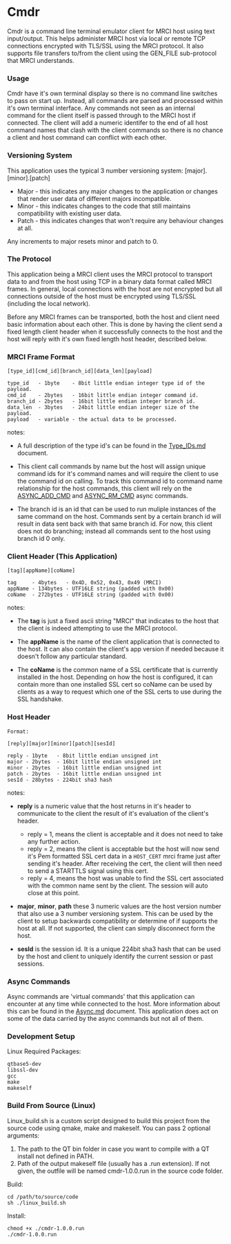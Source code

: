 # Cmdr #

Cmdr is a command line terminal emulator client for MRCI host using text input/output. This helps administer MRCI host via local or remote TCP connections encrypted with TLS/SSL using the MRCI protocol. It also supports file transfers to/from the client using the GEN_FILE sub-protocol that MRCI understands.

### Usage ###

Cmdr have it's own terminal display so there is no command line switches to pass on start up. Instead, all commands are parsed and processed within it's own terminal interface. Any commands not seen as an internal command for the client itself is passed through to the MRCI host if connected. The client will add a numeric identifer to the end of all host command names that clash with the client commands so there is no chance a client and host command can conflict with each other.  

### Versioning System ###

This application uses the typical 3 number versioning system: [major].[minor].[patch]

* Major - this indicates any major changes to the application or changes that render user data of different majors incompatible.
* Minor - this indicates changes to the code that still maintains compatibility with existing user data.
* Patch - this indicates changes that won't require any behaviour changes at all.

Any increments to major resets minor and patch to 0.

### The Protocol ###

This application being a MRCI client uses the MRCI protocol to transport data to and from the host using TCP in a binary data format called MRCI frames. In general, local connections with the host are not encrypted but all connections outside of the host must be encrypted using TLS/SSL (including the local network).

Before any MRCI frames can be transported, both the host and client need basic information about each other. This is done by having the client send a fixed length client header when it successfully connects to the host and the host will reply with it's own fixed length host header, described below.

### MRCI Frame Format ###

```
[type_id][cmd_id][branch_id][data_len][payload]

type_id   - 1byte    - 8bit little endian integer type id of the payload.
cmd_id    - 2bytes   - 16bit little endian integer command id.
branch_id - 2bytes   - 16bit little endian integer branch id.
data_len  - 3bytes   - 24bit little endian integer size of the payload.
payload   - variable - the actual data to be processed.
```

notes:

* A full description of the type id's can be found in the [Type_IDs.md](type_ids.md) document.

* This client call commands by name but the host will assign unique command ids for it's command names and will require the client to use the command id on calling. To track this command id to command name relationship for the host commands, this client will rely on the [ASYNC_ADD_CMD](async.md) and [ASYNC_RM_CMD](async.md) async commands.

* The branch id is an id that can be used to run muliple instances of the same command on the host. Commands sent by a certain branch id will result in data sent back with that same branch id. For now, this client does not do branching; instead all commands sent to the host using branch id 0 only.

### Client Header (This Application) ###

```
[tag][appName][coName]

tag     - 4bytes   - 0x4D, 0x52, 0x43, 0x49 (MRCI)
appName - 134bytes - UTF16LE string (padded with 0x00)
coName  - 272bytes - UTF16LE string (padded with 0x00)
```

notes:

* The **tag** is just a fixed ascii string "MRCI" that indicates to the host that the client is indeed attempting to use the MRCI protocol.

* The **appName** is the name of the client application that is connected to the host. It can also contain the client's app version if needed because it doesn't follow any particular standard.

* The **coName** is the common name of a SSL certificate that is currently installed in the host. Depending on how the host is configured, it can contain more than one installed SSL cert so coName can be used by clients as a way to request which one of the SSL certs to use during the SSL handshake.

### Host Header ###

```
Format:

[reply][major][minor][patch][sesId]

reply - 1byte   - 8bit little endian unsigned int
major - 2bytes  - 16bit little endian unsigned int
minor - 2bytes  - 16bit little endian unsigned int
patch - 2bytes  - 16bit little endian unsigned int
sesId - 28bytes - 224bit sha3 hash
```

notes:

* **reply** is a numeric value that the host returns in it's header to communicate to the client the result of it's evaluation of the client's header.

    * reply = 1, means the client is acceptable and it does not need to take any further action.
    * reply = 2, means the client is acceptable but the host will now send it's Pem formatted SSL cert data in a ```HOST_CERT``` mrci frame just after sending it's header. After receiving the cert, the client will then need to send a STARTTLS signal using this cert.
    * reply = 4, means the host was unable to find the SSL cert associated with the common name sent by the client. The session will auto close at this point.

* **major**, **minor**, **path** these 3 numeric values are the host version number that also use a 3 number versioning system. This can be used by the client to setup backwards compatibility or determine of if supports the host at all. If not supported, the client can simply disconnect form the host.

* **sesId** is the session id. It is a unique 224bit sha3 hash that can be used by the host and client to uniquely identify the current session or past sessions.

### Async Commands ###

Async commands are 'virtual commands' that this application can encounter at any time while connected to the host. More information about this can be found in the [Async.md](Async.md) document. This application does act on some of the data carried by the async commands but not all of them.

### Development Setup ###

Linux Required Packages:
```
qtbase5-dev
libssl-dev
gcc
make
makeself
```

### Build From Source (Linux) ###

Linux_build.sh is a custom script designed to build this project from the source code using qmake, make and makeself. You can pass 2 optional arguments:

1. The path to the QT bin folder in case you want to compile with a QT install not defined in PATH.
2. Path of the output makeself file (usually has a .run extension). If not given, the outfile will be named cmdr-1.0.0.run in the source code folder.

Build:
```
cd /path/to/source/code
sh ./linux_build.sh
```
Install:
```
chmod +x ./cmdr-1.0.0.run
./cmdr-1.0.0.run
```
